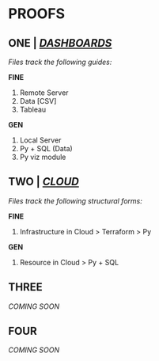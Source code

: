 # PROOFS

## ONE | *[DASHBOARDS](https://github.com/jfremzrai/hybrid-futr/tree/main/PROOFS/ONE)*

*Files track the following guides:*

**FINE** 
1. Remote Server
2. Data [CSV]
3. Tableau


**GEN** 
1. Local Server
2. Py + SQL (Data)
3. Py viz module


## TWO | *[CLOUD](https://github.com/jfremzrai/hybrid-futr/tree/main/PROOFS/TWO)*

*Files track the following structural forms:*

**FINE** 
1. Infrastructure in Cloud > Terraform > Py

**GEN** 
1. Resource in Cloud > Py + SQL


## THREE

*COMING SOON*


## FOUR

*COMING SOON*